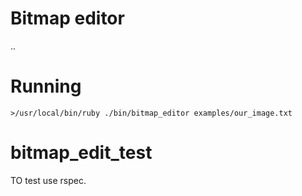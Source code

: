 # Bitmap editor

..

# Running

` >/usr/local/bin/ruby ./bin/bitmap_editor examples/our_image.txt `

# bitmap_edit_test
TO test use rspec.
